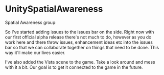 UnitySpatialAwareness
=====================

Spatial Awareness group

So I've started adding issues to the issues bar on the side. Right now with our first official alpha release there's not much to do, however as you do work here and there throw issues, enhancement ideas etc into the issues bar so that we can collaborate together on things that need to be done. This way it'll make our lives easier.

I've also added the Vista scene to the game. Take a look around and mess with it a bit. Our goal is to get it connected to the game in the future.
